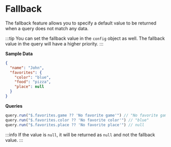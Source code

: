 # Fallback

The fallback feature allows you to specify a default value to be returned when a query does not match any data.

:::tip
You can set the fallback value in the `config` object as well. The fallback value in the query will have a higher priority.
:::

**Sample Data**
```json
{
  "name": "John",
  "favorites": {
    "color": "blue",
    "food": "pizza",
    "place": null
  }
}
```

**Queries**
```ts
query.run("$.favorites.game ?? 'No favorite game'") // "No favorite game"
query.run("$.favorites.color ?? 'No favorite color'") // "blue"
query.run("$.favorites.place ?? 'No favorite place'") // null
```

:::info
If the value is `null`, it will be returned as `null` and not the fallback value.
:::
